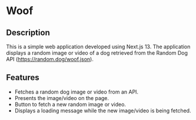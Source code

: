 # Woof

## Description

This is a simple web application developed using Next.js 13. The application displays a random image or video of a dog retrieved from the Random Dog API (https://random.dog/woof.json).

## Features

- Fetches a random dog image or video from an API.
- Presents the image/video on the page.
- Button to fetch a new random image or video.
- Displays a loading message while the new image/video is being fetched.
